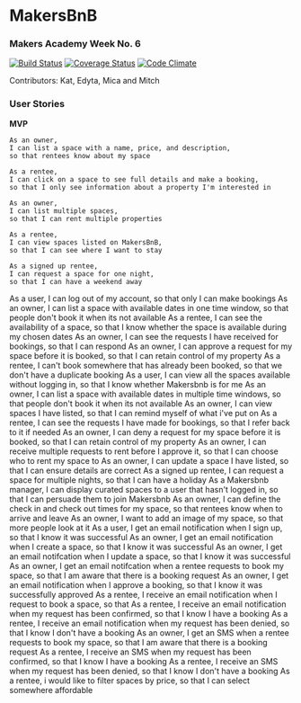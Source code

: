 # MakersBnB
### Makers Academy Week No. 6

[![Build Status](https://travis-ci.org/KatHicks/makersbnb.svg?branch=master)](https://travis-ci.org/KatHicks/makersbnb) [![Coverage Status](https://coveralls.io/repos/github/KatHicks/makersbnb/badge.svg?branch=master)](https://coveralls.io/github/KatHicks/makersbnb?branch=master) [![Code Climate](https://codeclimate.com/github/KatHicks/makersbnb/badges/gpa.svg)](https://codeclimate.com/github/KatHicks/makersbnb)

Contributors: Kat, Edyta, Mica and Mitch

### User Stories

**MVP**

```
As an owner,
I can list a space with a name, price, and description,
so that rentees know about my space

As a rentee,
I can click on a space to see full details and make a booking,
so that I only see information about a property I'm interested in

As an owner,
I can list multiple spaces,
so that I can rent multiple properties

As a rentee,
I can view spaces listed on MakersBnB,
so that I can see where I want to stay

As a signed up rentee,
I can request a space for one night,
so that I can have a weekend away
```

As a user, I can log out of my account, so that only I can make bookings
As an owner, I can list a space with available dates in one time window, so that people don't book it when its not available
As a rentee, I can see the availability of a space, so that I know whether the space is available during my chosen dates
As an owner, I can see the requests I have received for bookings, so that I can respond
As an owner, I can approve a request for my space before it is booked, so that I can retain control of my property
As a rentee, I can't book somewhere that has already been booked, so that we don't have a duplicate booking
As a user, I can view all the spaces available without logging in, so that I know whether Makersbnb is for me
As an owner, I can list a space with available dates in multiple time windows, so that people don't book it when its not available
As an owner, I can view spaces I have listed, so that I can remind myself of what i've put on
As a rentee, I can see the requests I have made for bookings, so that I refer back to it if needed
As an owner, I can deny a request for my space before it is booked, so that I can retain control of my property
As an owner, I can receive multiple requests to rent before I approve it, so that I can choose who to rent my space to
As an owner, I can update a space I have listed, so that I can ensure details are correct
As a signed up rentee, I can request a space for multiple nights, so that I can have a holiday
As a Makersbnb manager, I can display curated spaces to a user that hasn't logged in, so that I can persuade them to join Makersbnb
As an owner, I can define the check in and check out times for my space, so that rentees know when to arrive and leave
As an owner, I want to add an image of my space, so that more people look at it
As a user, I get an email notification when I sign up, so that  I know it was successful
As an owner, I get an email notification when I create a space, so that I know it was successful
As an owner, I get an email notifcation when I update a space, so that I know it was successful
As an owner, I get an email notifcation when a rentee requests to book my space, so that I am aware that there is a booking request
As an owner, I get an email notification when I approve a booking, so that I know it was successfully approved
As a rentee, I receive an email notification when I request to book a space, so that
As a rentee, I receive an email notification when my request has been confirmed, so that I know I have a booking
As a rentee, I receive an email notification when my request has been denied, so that I know I don't have a booking
As an owner, I get an SMS when a rentee requests to book my space, so that I am aware that there is a booking request
As a rentee, I receive an SMS when my request has been confirmed, so that I know I have a booking
As a rentee, I receive an SMS when my request has been denied, so that I know I don't have a booking
As a rentee, i would like to filter spaces by price, so that I can select somewhere affordable

```
